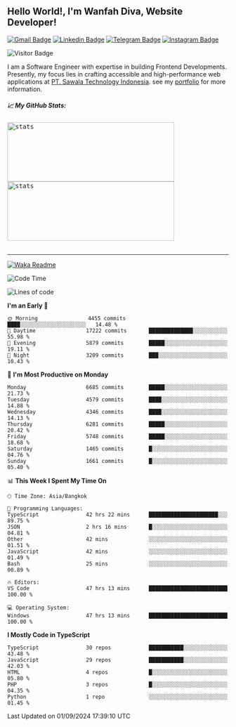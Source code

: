 ## Hello World!, I'm Wanfah Diva, Website Developer!

[![Gmail Badge](https://img.shields.io/badge/-Gmail-white?style=plastic&logo=Gmail&link=mailto:aditputrafirmansyah@gmail.com)](mailto:wanfahdivaa@gmail.com)
[![Linkedin Badge](https://img.shields.io/badge/-LinkedIn-blue?style=plastic&logo=Linkedin&link=https://www.linkedin.com/in/aditputrafirmansyah/)](https://www.linkedin.com/in/wanfahdiva/)
[![Telegram Badge](https://img.shields.io/badge/-Telegram-blue?style=plastic&logo=telegram&link=https://t.me/Adithya_13)](https://t.me/wanfahdiva)
[![Instagram Badge](https://img.shields.io/badge/-Instagram-white?style=plastic&logo=instagram&link=https://www.instagram.com/adithya_firmansyahputra/)](https://www.instagram.com/wnfhdva/)

![Visitor Badge](https://visitor-badge.laobi.icu/badge?page_id=wanfahdiva.wanfahdiva)

<p>
I am a Software Engineer with expertise in building Frontend Developments.
Presently, my focus lies in crafting accessible and high-performance web applications at  <a href="https://sawala/tech" target="_blank">PT. Sawala Technology Indonesia</a>. see my <a href="http://wanfahdiva-com.vercel.app/" target="_blank">portfolio</a> for more information.
</p>

<h5 align="left">
  
📈 **My GitHub Stats:**

</h5>

<div align="left">
<kbd>
    <img height="135em" width="380em" alt="stats" src="https://github-readme-streak-stats.herokuapp.com?user=wanfahdiva&theme=tokyonight_duo&hide_border=true&dates=27DDC9" />
</kbd>
<kbd>
    <img height="135em" width="380em" alt="stats" src="https://github-readme-activity-graph.vercel.app/graph?username=wanfahdiva&theme=react&hide_title=true"></kbd>
</div>

<br />

---

[![Waka Readme](https://github.com/wanfahdiva/wanfahdiva/actions/workflows/waka.yml/badge.svg)](https://github.com/wanfahdiva/wanfahdiva/actions/workflows/waka.yml)

<!--START_SECTION:waka-->
![Code Time](http://img.shields.io/badge/Code%20Time-1%2C004%20hrs%2049%20mins-blue)

![Lines of code](https://img.shields.io/badge/From%20Hello%20World%20I%27ve%20Written-19.5%20million%20lines%20of%20code-blue)

**I'm an Early 🐤** 

```text
🌞 Morning                4455 commits        ████░░░░░░░░░░░░░░░░░░░░░   14.48 % 
🌆 Daytime                17222 commits       ██████████████░░░░░░░░░░░   55.98 % 
🌃 Evening                5879 commits        █████░░░░░░░░░░░░░░░░░░░░   19.11 % 
🌙 Night                  3209 commits        ███░░░░░░░░░░░░░░░░░░░░░░   10.43 % 
```
📅 **I'm Most Productive on Monday** 

```text
Monday                   6685 commits        █████░░░░░░░░░░░░░░░░░░░░   21.73 % 
Tuesday                  4579 commits        ████░░░░░░░░░░░░░░░░░░░░░   14.88 % 
Wednesday                4346 commits        ████░░░░░░░░░░░░░░░░░░░░░   14.13 % 
Thursday                 6281 commits        █████░░░░░░░░░░░░░░░░░░░░   20.42 % 
Friday                   5748 commits        █████░░░░░░░░░░░░░░░░░░░░   18.68 % 
Saturday                 1465 commits        █░░░░░░░░░░░░░░░░░░░░░░░░   04.76 % 
Sunday                   1661 commits        █░░░░░░░░░░░░░░░░░░░░░░░░   05.40 % 
```


📊 **This Week I Spent My Time On** 

```text
🕑︎ Time Zone: Asia/Bangkok

💬 Programming Languages: 
TypeScript               42 hrs 22 mins      ██████████████████████░░░   89.75 % 
JSON                     2 hrs 16 mins       █░░░░░░░░░░░░░░░░░░░░░░░░   04.81 % 
Other                    42 mins             ░░░░░░░░░░░░░░░░░░░░░░░░░   01.51 % 
JavaScript               42 mins             ░░░░░░░░░░░░░░░░░░░░░░░░░   01.49 % 
Bash                     25 mins             ░░░░░░░░░░░░░░░░░░░░░░░░░   00.89 % 

🔥 Editors: 
VS Code                  47 hrs 13 mins      █████████████████████████   100.00 % 

💻 Operating System: 
Windows                  47 hrs 13 mins      █████████████████████████   100.00 % 
```

**I Mostly Code in TypeScript** 

```text
TypeScript               30 repos            ███████████░░░░░░░░░░░░░░   43.48 % 
JavaScript               29 repos            ███████████░░░░░░░░░░░░░░   42.03 % 
HTML                     4 repos             █░░░░░░░░░░░░░░░░░░░░░░░░   05.80 % 
PHP                      3 repos             █░░░░░░░░░░░░░░░░░░░░░░░░   04.35 % 
Python                   1 repo              ░░░░░░░░░░░░░░░░░░░░░░░░░   01.45 % 
```




 Last Updated on 01/09/2024 17:39:10 UTC
<!--END_SECTION:waka-->
